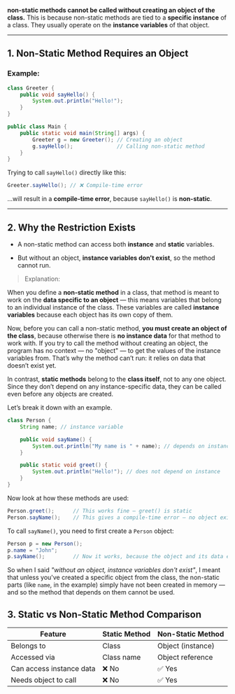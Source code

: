 **non-static methods cannot be called without creating an object of the class.** This is because non-static methods are tied to a **specific instance** of a class. They usually operate on the **instance variables** of that object.

---

## 1\. **Non-Static Method Requires an Object**

### Example:

```java
class Greeter {
    public void sayHello() {
        System.out.println("Hello!");
    }
}

public class Main {
    public static void main(String[] args) {
        Greeter g = new Greeter(); // Creating an object
        g.sayHello();              // Calling non-static method
    }
}
```

Trying to call `sayHello()` directly like this:

```java
Greeter.sayHello(); // ❌ Compile-time error
```

...will result in a **compile-time error**, because `sayHello()` is **non-static**.

---

## 2\. **Why the Restriction Exists**

-   A non-static method can access both **instance** and **static** variables.
    
-   But without an object, **instance variables don't exist**, so the method cannot run.
    

>Explanation:

When you define a **non-static method** in a class, that method is meant to work on the **data specific to an object** — this means variables that belong to an individual instance of the class. These variables are called **instance variables** because each object has its own copy of them.

Now, before you can call a non-static method, **you must create an object of the class**, because otherwise there is **no instance data** for that method to work with. If you try to call the method without creating an object, the program has no context — no "object" — to get the values of the instance variables from. That’s why the method can’t run: it relies on data that doesn’t exist yet.

In contrast, **static methods** belong to the **class itself**, not to any one object. Since they don’t depend on any instance-specific data, they can be called even before any objects are created.

Let’s break it down with an example.

```java
class Person {
    String name; // instance variable

    public void sayName() {
        System.out.println("My name is " + name); // depends on instance variable
    }

    public static void greet() {
        System.out.println("Hello!"); // does not depend on instance
    }
}
```

Now look at how these methods are used:

```java
Person.greet();      // This works fine — greet() is static
Person.sayName();    // This gives a compile-time error — no object exists
```

To call `sayName()`, you need to first create a `Person` object:

```java
Person p = new Person();
p.name = "John";
p.sayName();         // Now it works, because the object and its data exist
```

So when I said *"without an object, instance variables don't exist"*, I meant that unless you've created a specific object from the class, the non-static parts (like `name`, in the example) simply have not been created in memory — and so the method that depends on them cannot be used.

## 3\. **Static vs Non-Static Method Comparison**

| Feature                  | Static Method | Non-Static Method |
| ------------------------ | ------------- | ----------------- |
| Belongs to               | Class         | Object (instance) |
| Accessed via             | Class name    | Object reference  |
| Can access instance data | ❌ No          | ✅ Yes             |
| Needs object to call     | ❌ No          | ✅ Yes             |